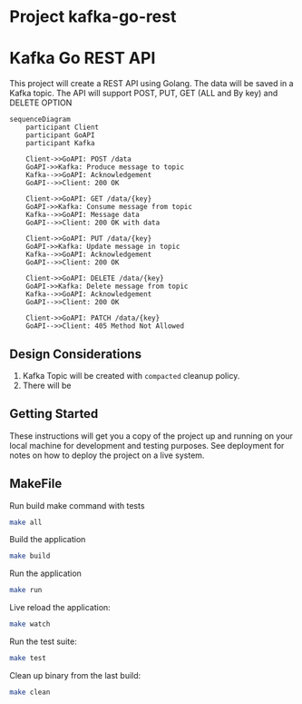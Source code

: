 # Project kafka-go-rest

# Kafka Go REST API

This project will create a REST API using Golang. The data will be saved in a Kafka topic. The API will support POST, PUT, GET (ALL and By key) and DELETE OPTION

```mermaid
sequenceDiagram
    participant Client
    participant GoAPI
    participant Kafka

    Client->>GoAPI: POST /data
    GoAPI->>Kafka: Produce message to topic
    Kafka-->>GoAPI: Acknowledgement
    GoAPI-->>Client: 200 OK

    Client->>GoAPI: GET /data/{key}
    GoAPI->>Kafka: Consume message from topic
    Kafka-->>GoAPI: Message data
    GoAPI-->>Client: 200 OK with data

    Client->>GoAPI: PUT /data/{key}
    GoAPI->>Kafka: Update message in topic
    Kafka-->>GoAPI: Acknowledgement
    GoAPI-->>Client: 200 OK

    Client->>GoAPI: DELETE /data/{key}
    GoAPI->>Kafka: Delete message from topic
    Kafka-->>GoAPI: Acknowledgement
    GoAPI-->>Client: 200 OK

    Client->>GoAPI: PATCH /data/{key}
    GoAPI-->>Client: 405 Method Not Allowed

```

## Design Considerations
1. Kafka Topic will be created with `compacted` cleanup policy.
2. There will be 


## Getting Started

These instructions will get you a copy of the project up and running on your local machine for development and testing purposes. See deployment for notes on how to deploy the project on a live system.

## MakeFile

Run build make command with tests
```bash
make all
```

Build the application
```bash
make build
```

Run the application
```bash
make run
```

Live reload the application:
```bash
make watch
```

Run the test suite:
```bash
make test
```

Clean up binary from the last build:
```bash
make clean
```
